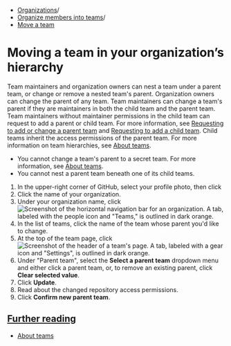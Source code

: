   * [Organizations](https://docs.github.com/en/organizations "Organizations")/
  * [Organize members into teams](https://docs.github.com/en/organizations/organizing-members-into-teams "Organize members into teams")/
  * [Move a team](https://docs.github.com/en/organizations/organizing-members-into-teams/moving-a-team-in-your-organizations-hierarchy "Move a team")


# Moving a team in your organization’s hierarchy
Team maintainers and organization owners can nest a team under a parent team, or change or remove a nested team's parent.
Organization owners can change the parent of any team. Team maintainers can change a team's parent if they are maintainers in both the child team and the parent team. Team maintainers without maintainer permissions in the child team can request to add a parent or child team. For more information, see [Requesting to add or change a parent team](https://docs.github.com/en/organizations/organizing-members-into-teams/requesting-to-add-or-change-a-parent-team) and [Requesting to add a child team](https://docs.github.com/en/organizations/organizing-members-into-teams/requesting-to-add-a-child-team).
Child teams inherit the access permissions of the parent team. For more information on team hierarchies, see [About teams](https://docs.github.com/en/organizations/organizing-members-into-teams/about-teams#nested-teams).
  * You cannot change a team's parent to a secret team. For more information, see [About teams](https://docs.github.com/en/organizations/organizing-members-into-teams/about-teams).
  * You cannot nest a parent team beneath one of its child teams.


  1. In the upper-right corner of GitHub, select your profile photo, then click 
  2. Click the name of your organization.
  3. Under your organization name, click 
![Screenshot of the horizontal navigation bar for an organization. A tab, labeled with the people icon and "Teams," is outlined in dark orange.](https://docs.github.com/assets/cb-22213/images/help/organizations/organization-teams-tab.png)
  4. In the list of teams, click the name of the team whose parent you'd like to change.
  5. At the top of the team page, click 
![Screenshot of the header of a team's page. A tab, labeled with a gear icon and "Settings", is outlined in dark orange.](https://docs.github.com/assets/cb-13532/images/help/teams/team-settings-global-nav-update.png)
  6. Under "Parent team", select the **Select a parent team** dropdown menu and either click a parent team, or, to remove an existing parent, click **Clear selected value**.
  7. Click **Update**.
  8. Read about the changed repository access permissions.
  9. Click **Confirm new parent team**.


## [Further reading](https://docs.github.com/en/organizations/organizing-members-into-teams/moving-a-team-in-your-organizations-hierarchy#further-reading)
  * [About teams](https://docs.github.com/en/organizations/organizing-members-into-teams/about-teams)


